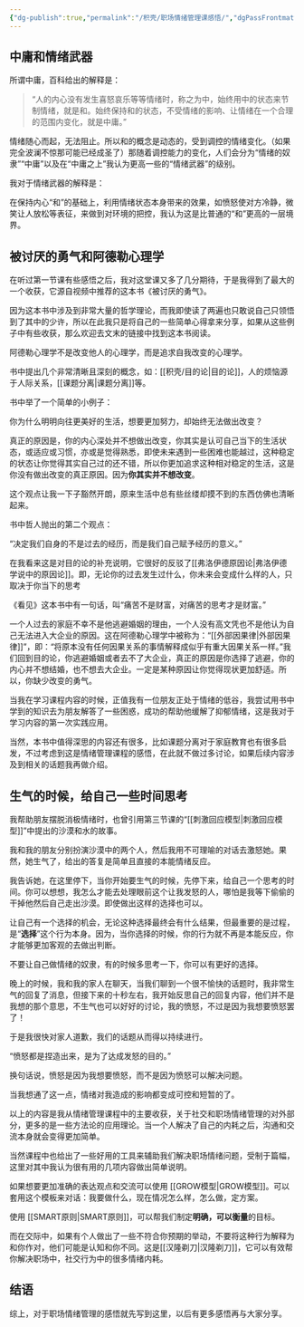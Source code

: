 ```yaml
---
{"dg-publish":true,"permalink":"/积壳/职场情绪管理课感悟/","dgPassFrontmatter":true}
---
```


## 中庸和情绪武器

所谓中庸，百科给出的解释是：

> “人的内心没有发生喜怒哀乐等等情绪时，称之为中，始终用中的状态来节制情绪，就是和。始终保持和的状态，不受情绪的影响、让情绪在一个合理的范围内变化，就是中庸。”

情绪随心而起，无法阻止。所以和的概念是动态的，受到调控的情绪变化。（如果完全波澜不惊那可能已经成圣了）那随着调控能力的变化，人们会分为“情绪的奴隶”“中庸”以及在“中庸之上”我认为更高一些的“情绪武器”的级别。

我对于情绪武器的解释是：

在保持内心“和”的基础上，利用情绪状态本身带来的效果，如愤怒使对方冷静，微笑让人放松等表征，来做到对环境的把控，我认为这是比普通的“和”更高的一层境界。

## 被讨厌的勇气和阿德勒心理学

在听过第一节课有些感悟之后，我对这堂课又多了几分期待，于是我得到了最大的一个收获，它源自视频中推荐的这本书《被讨厌的勇气》。

因为这本书中涉及到非常大量的哲学理论，而我即使读了两遍也只敢说自己只领悟到了其中的少许，所以在此我只是将自己的一些简单心得拿来分享，如果从这些例子中有些收获，那么欢迎去文末的链接中找到这本书阅读。

阿德勒心理学不是改变他人的心理学，而是追求自我改变的心理学。

书中提出几个非常清晰且深刻的概念，如：[[积壳/目的论\|目的论]]，人的烦恼源于人际关系，[[课题分离\|课题分离]]等。

书中举了一个简单的小例子：

你为什么明明向往更美好的生活，想要更加努力，却始终无法做出改变？

真正的原因是，你的内心深处并不想做出改变，你其实是认可自己当下的生活状态，或适应或习惯，亦或是觉得熟悉，即使未来遇到一些困难也能越过，这种稳定的状态让你觉得其实自己过的还不错，所以你更加追求这种相对稳定的生活，这是你没有做出改变的真正原因。因为**你其实并不想改变**。

这个观点让我一下子豁然开朗，原来生活中总有些丝缕却摸不到的东西仿佛也清晰起来。

书中哲人抛出的第二个观点：

<span class="cloze-span">“决定我们自身的不是过去的经历，而是我们自己赋予经历的意义。”</span>

在我看来这是对目的论的补充说明，它很好的反驳了[[弗洛伊德原因论\|弗洛伊德学说中的原因论]]。即，无论你的过去发生过什么，你未来会变成什么样的人，只取决于你当下的思考

《看见》这本书中有一句话，叫“痛苦不是财富，对痛苦的思考才是财富。”

一个人过去的家庭不幸不是他逃避婚姻的理由，一个人没有高文凭也不是他认为自己无法进入大企业的原因。这在阿德勒心理学中被称为：“[[外部因果律\|外部因果律]]”，即：“将原本没有任何因果关系的事情解释成似乎有重大因果关系一样。”我们回到目的论，你逃避婚姻或者去不了大企业，真正的原因是你选择了逃避，你的内心并不想结婚，也不想去大企业。一定是某种原因让你觉得现状更加舒适。所以，你缺少改变的勇气。

当我在学习课程内容的时候，正值我有一位朋友正处于情绪的低谷，我尝试用书中学到的知识去为朋友解答了一些困惑，成功的帮助他缓解了抑郁情绪，这是我对于学习内容的第一次实践应用。

当然，本书中值得深思的内容还有很多，比如课题分离对于家庭教育也有很多启发，不过考虑到这是情绪管理课程的感悟，在此就不做过多讨论，如果后续内容涉及到相关的话题我再做介绍。

## 生气的时候，给自己一些时间思考

我帮助朋友摆脱消极情绪时，也曾引用第三节课的“[[刺激回应模型\|刺激回应模型]]”中提出的沙漠和水的故事。

我和我的朋友分别扮演沙漠中的两个人，然后我用不可理喻的对话去激怒她。果然，她生气了，给出的答复是简单且直接的本能情绪反应。

我告诉她，在这里停下，当你开始要生气的时候，先停下来，给自己一个思考的时间。你可以想想，我怎么才能去处理眼前这个让我发怒的人，哪怕是我等下偷偷的干掉他然后自己走出沙漠。即使做出这样的选择也可以。

让自己有一个选择的机会，无论这种选择最终会有什么结果，但最重要的是过程，是“**选择**”这个行为本身。因为，当你选择的时候，你的行为就不再是本能反应，你才能够更加客观的去做出判断。

不要让自己做情绪的奴隶，有的时候多思考一下，你可以有更好的选择。

晚上的时候，我和我的家人在聊天，当我们聊到一个很不愉快的话题时，我非常生气的回复了消息，但接下来的十秒左右，我开始反思自己的回复内容，他们并不是我想的那个意思，不生气也可以好好的讨论，我的愤怒，不过是因为我想要愤怒罢了！

于是我很快对家人道歉，我们的话题从而得以持续进行。

<span class="cloze-span">“愤怒都是捏造出来，是为了达成发怒的目的。”</span>

换句话说，愤怒是因为我想要愤怒，而不是因为愤怒可以解决问题。

当我想通了这一点，情绪对我造成的影响都变成可控和短暂的了。

以上的内容是我从情绪管理课程中的主要收获，关于社交和职场情绪管理的对外部分，更多的是一些方法论的应用理论。当一个人解决了自己的内耗之后，沟通和交流本身就会变得更加简单。

当然课程中也给出了一些好用的工具来辅助我们解决职场情绪问题，受制于篇幅，这里对其中我认为很有用的几项内容做出简单说明。

如果想要更加准确的表达观点和交流可以使用 [[GROW模型\|GROW模型]]。可以套用这个模板来对话：我要做什么，现在情况怎么样，怎么做，定方案。

使用 [[SMART原则\|SMART原则]]，可以帮我们制定**明确，可以衡量**的目标。

而在交际中，如果有个人做出了一些不符合你预期的举动，不要将这种行为解释为和你作对，他们可能是认知和你不同。这是[[汉隆剃刀\|汉隆剃刀]]，它可以有效帮你解决职场中，社交行为中的很多情绪内耗。

## 结语

综上，对于职场情绪管理的感悟就先写到这里，以后有更多感悟再与大家分享。

‍
